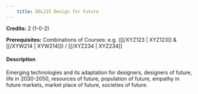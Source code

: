 ```yaml
---
    title: DDL215 Design for Future
---
```

**Credits:** 2 (1-0-2)



**Prerequisites:** Combinations of Courses: e.g. ([[/XYZ123 | XYZ123]] & [[/XYW214 | XYW214]]) / [[/XYZ234 | XYZ234]]

#### Description 
Emerging technologies and its adaptation for designers, designers of future, life in 2030-2050, resources of future, population of future, empathy in future markets, market place of future, societies of future.